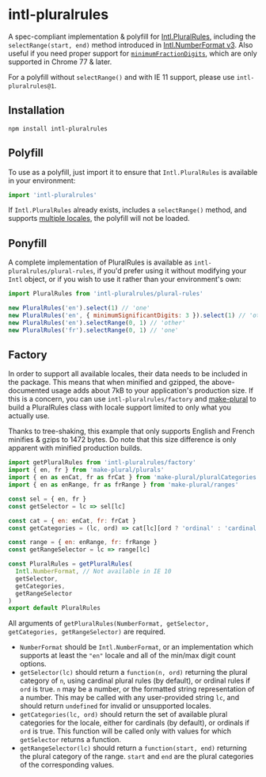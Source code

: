 # intl-pluralrules

A spec-compliant implementation & polyfill for [Intl.PluralRules],
including the `selectRange(start, end)` method introduced in [Intl.NumberFormat v3].
Also useful if you need proper support for [`minimumFractionDigits`],
which are only supported in Chrome 77 & later.

For a polyfill without `selectRange()` and with IE 11 support, please use `intl-pluralrules@1`.

[intl.pluralrules]: https://developer.mozilla.org/en-US/docs/Web/JavaScript/Reference/Global_Objects/PluralRules
[intl.numberformat v3]: https://github.com/tc39/proposal-intl-numberformat-v3/
[`minimumfractiondigits`]: https://bugs.chromium.org/p/v8/issues/detail?id=8866

## Installation

```
npm install intl-pluralrules
```

## Polyfill

To use as a polyfill, just import it to ensure that `Intl.PluralRules` is
available in your environment:

```js
import 'intl-pluralrules'
```

If `Intl.PluralRules` already exists,
includes a `selectRange()` method,
and supports [multiple locales](https://nodejs.org/api/intl.html),
the polyfill will not be loaded.

## Ponyfill

A complete implementation of PluralRules is available as
`intl-pluralrules/plural-rules`, if you'd prefer using it without modifying your
`Intl` object, or if you wish to use it rather than your environment's own:

```js
import PluralRules from 'intl-pluralrules/plural-rules'

new PluralRules('en').select(1) // 'one'
new PluralRules('en', { minimumSignificantDigits: 3 }).select(1) // 'other'
new PluralRules('en').selectRange(0, 1) // 'other'
new PluralRules('fr').selectRange(0, 1) // 'one'
```

## Factory

In order to support all available locales, their data needs to be included in
the package. This means that when minified and gzipped, the above-documented
usage adds about 7kB to your application's production size. If this is a
concern, you can use `intl-pluralrules/factory` and [make-plural] to build a
PluralRules class with locale support limited to only what you actually use.

[make-plural]: https://www.npmjs.com/package/make-plural

Thanks to tree-shaking, this example that only supports English and French
minifies & gzips to 1472 bytes. Do note that this size difference is only
apparent with minified production builds.

```js
import getPluralRules from 'intl-pluralrules/factory'
import { en, fr } from 'make-plural/plurals'
import { en as enCat, fr as frCat } from 'make-plural/pluralCategories'
import { en as enRange, fr as frRange } from 'make-plural/ranges'

const sel = { en, fr }
const getSelector = lc => sel[lc]

const cat = { en: enCat, fr: frCat }
const getCategories = (lc, ord) => cat[lc][ord ? 'ordinal' : 'cardinal']

const range = { en: enRange, fr: frRange }
const getRangeSelector = lc => range[lc]

const PluralRules = getPluralRules(
  Intl.NumberFormat, // Not available in IE 10
  getSelector,
  getCategories,
  getRangeSelector
)
export default PluralRules
```

All arguments of
`getPluralRules(NumberFormat, getSelector, getCategories, getRangeSelector)`
are required.

- `NumberFormat` should be `Intl.NumberFormat`, or an implementation which
  supports at least the `"en"` locale and all of the min/max digit count
  options.
- `getSelector(lc)` should return a `function(n, ord)` returning the plural
  category of `n`, using cardinal plural rules (by default), or ordinal rules if
  `ord` is true. `n` may be a number, or the formatted string representation of
  a number. This may be called with any user-provided string `lc`, and should
  return `undefined` for invalid or unsupported locales.
- `getCategories(lc, ord)` should return the set of available plural categories
  for the locale, either for cardinals (by default), or ordinals if `ord` is
  true. This function will be called only with values for which `getSelector`
  returns a function.
- `getRangeSelector(lc)` should return a `function(start, end)` returning the
  plural category of the range. `start` and `end` are the plural categories of
  the corresponding values.
